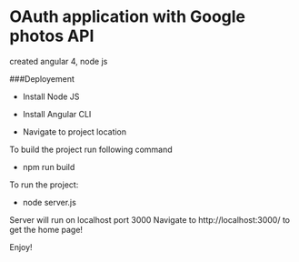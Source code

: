 # OAuth application with Google photos API
created angular 4, node js


###Deployement
- Install Node JS
- Install Angular CLI

- Navigate to project location

To build the project run following command
- npm run build 

To run the project:
- node server.js

Server will run on localhost port 3000
Navigate to http://localhost:3000/ to get the home page!

Enjoy!
